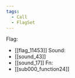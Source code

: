 ```yaml
---
tags:
  - Call
  - FlagSet
---
```

Flag:
- [[flag_11453]]
Sound:
- [[sound_43]]
- [[sound_17]]
Fn:
- [[sub000_function24]]
